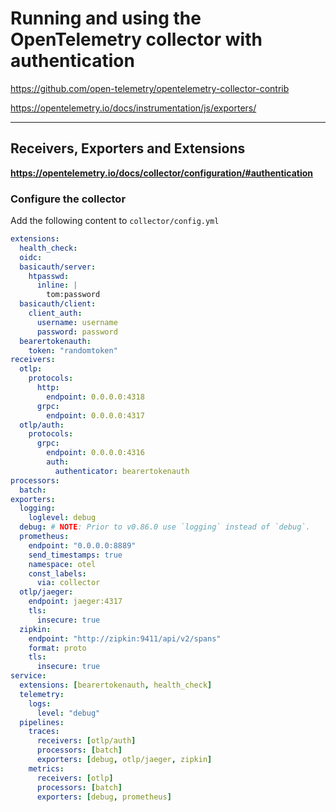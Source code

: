 # Running and using the OpenTelemetry collector with authentication

https://github.com/open-telemetry/opentelemetry-collector-contrib

https://opentelemetry.io/docs/instrumentation/js/exporters/

---

## Receivers, Exporters and Extensions

**https://opentelemetry.io/docs/collector/configuration/#authentication**

### Configure the collector
Add the following content to `collector/config.yml`

```yml
extensions:
  health_check:
  oidc:
  basicauth/server:
    htpasswd:
      inline: |
        tom:password
  basicauth/client:
    client_auth:
      username: username
      password: password
  bearertokenauth:
    token: "randomtoken"
receivers:
  otlp:
    protocols:
      http:
        endpoint: 0.0.0.0:4318
      grpc:
        endpoint: 0.0.0.0:4317
  otlp/auth:
    protocols:
      grpc:
        endpoint: 0.0.0.0:4316
        auth:
          authenticator: bearertokenauth
processors:
  batch:
exporters:
  logging:
    loglevel: debug
  debug: # NOTE: Prior to v0.86.0 use `logging` instead of `debug`.
  prometheus:
    endpoint: "0.0.0.0:8889"
    send_timestamps: true
    namespace: otel
    const_labels:
      via: collector
  otlp/jaeger:
    endpoint: jaeger:4317
    tls:
      insecure: true
  zipkin:
    endpoint: "http://zipkin:9411/api/v2/spans"
    format: proto
    tls:
      insecure: true
service:
  extensions: [bearertokenauth, health_check]
  telemetry:
    logs:
      level: "debug"
  pipelines:
    traces:
      receivers: [otlp/auth]
      processors: [batch]
      exporters: [debug, otlp/jaeger, zipkin]
    metrics:
      receivers: [otlp]
      processors: [batch]
      exporters: [debug, prometheus]
```
